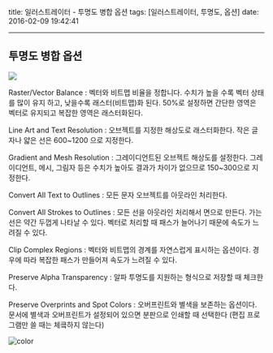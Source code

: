 title: 일러스트레이터 - 투명도 병합 옵션
tags: [일러스트레이터, 투명도, 옵션]
date: 2016-02-09 19:42:41

---
## 투명도 병합 옵션
![](https://goo.gl/0I8cNL)

Raster/Vector Balance : 벡터와 비트맵 비율을 정합니다. 수치가 높을 수록 벡터 상태를 많이 유지 하고, 낮을수록 래스터(비트맵)화 된다. 50%로 설정하면 간단한 영역은 벡터로 유지되고 복잡한 영역은 래스터화된다.

Line Art and Text Resolution : 오브젝트를 지정한 해상도로 래스터화한다. 작은 글자나 얇은 선은 600~1200 으로 지정한다. 

Gradient and Mesh Resolution : 그레이디언트된 오브젝트 해상도를 설정한다. 그레이디언트, 메시, 그림자 등은 수치가 높아도 결과가 차이가 없으므로 150~300으로 지정한다. 

Convert All Text to Outlines : 모든 문자 오브젝트를 아웃라인 처리한다.

Convert All Strokes to Outlines : 모든 선을 아웃라인 처리해서 면으로 만든다. 가는 선은 약간 두껍게 나타날 수 있다. 벡터로 처리할 때 패스가 늘어나기 때문에 속도가 느려질 수 있다. 

Clip Complex Regions : 벡터와 비트맵의 경계를 자연스럽게 표시하는 옵션이다. 경우에 따라 복잡한 패스가 만들어져 속도가 느려질 수 있다.

Preserve Alpha Transparency : 알파 투명도를 지원하는 형식으로 저장할 때 체크한다.

Preserve Overprints and Spot Colors : 오버프린트와 별색을 보존하는 옵션이다. 문서에 별색과 오버프린트가 설정되어 있으면 분판으로 인쇄할 때 선택한다 (편집 프로그램만 쓸 때는 체킄하지 않는다)


![color](https://goo.gl/mlPG2L) 



